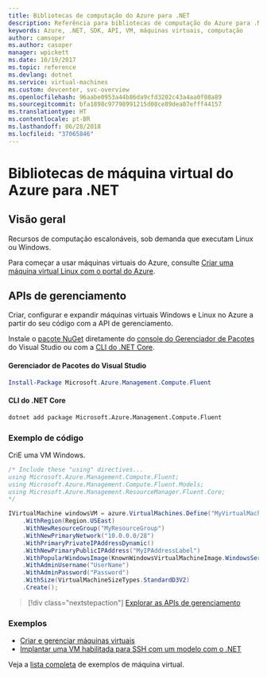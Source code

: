 ```yaml
---
title: Bibliotecas de computação do Azure para .NET
description: Referência para bibliotecas de computação do Azure para .NET
keywords: Azure, .NET, SDK, API, VM, máquinas virtuais, computação
author: camsoper
ms.author: casoper
manager: wpickett
ms.date: 10/19/2017
ms.topic: reference
ms.devlang: dotnet
ms.service: virtual-machines
ms.custom: devcenter, svc-overview
ms.openlocfilehash: 96aabe0953a44b86da9cfd3202c43a4aa0f08a89
ms.sourcegitcommit: bfa1898c97798991215d08ce89dea87efff44157
ms.translationtype: HT
ms.contentlocale: pt-BR
ms.lasthandoff: 06/28/2018
ms.locfileid: "37065846"
---
```

# <a name="azure-virtual-machine-libraries-for-net"></a>Bibliotecas de máquina virtual do Azure para .NET

## <a name="overview"></a>Visão geral

Recursos de computação escalonáveis, sob demanda que executam Linux ou Windows.

Para começar a usar máquinas virtuais do Azure, consulte [Criar uma máquina virtual Linux com o portal do Azure](https://review.docs.microsoft.com/azure/virtual-machines/linux/quick-create-portal).

## <a name="management-apis"></a>APIs de gerenciamento

Criar, configurar e expandir máquinas virtuais Windows e Linux no Azure a partir do seu código com a API de gerenciamento.

Instale o [pacote NuGet](https://www.nuget.org/packages/Microsoft.Azure.Management.Compute.Fluent) diretamente do [console do Gerenciador de Pacotes][PackageManager] do Visual Studio ou com a [CLI do .NET Core][DotNetCLI].

#### <a name="visual-studio-package-manager"></a>Gerenciador de Pacotes do Visual Studio

```powershell
Install-Package Microsoft.Azure.Management.Compute.Fluent
```

#### <a name="net-core-cli"></a>CLI do .NET Core

```bash
dotnet add package Microsoft.Azure.Management.Compute.Fluent
```

### <a name="code-example"></a>Exemplo de código

CriE uma VM Windows.

```csharp
/* Include these "using" directives...
using Microsoft.Azure.Management.Compute.Fluent;
using Microsoft.Azure.Management.Compute.Fluent.Models;
using Microsoft.Azure.Management.ResourceManager.Fluent.Core;
*/

IVirtualMachine windowsVM = azure.VirtualMachines.Define("MyVirtualMachine")
    .WithRegion(Region.USEast)
    .WithNewResourceGroup("MyResourceGroup")
    .WithNewPrimaryNetwork("10.0.0.0/28")
    .WithPrimaryPrivateIPAddressDynamic()
    .WithNewPrimaryPublicIPAddress("MyIPAddressLabel")
    .WithPopularWindowsImage(KnownWindowsVirtualMachineImage.WindowsServer2012R2Datacenter)
    .WithAdminUsername("UserName")
    .WithAdminPassword("Password")
    .WithSize(VirtualMachineSizeTypes.StandardD3V2)
    .Create();
```

> [!div class="nextstepaction"]
> [Explorar as APIs de gerenciamento](https://docs.microsoft.com/dotnet/api/overview/azure/virtualmachines/management?view=azure-dotnet)

### <a name="samples"></a>Exemplos

* [Criar e gerenciar máquinas virtuais](/dotnet/azure/dotnet-sdk-azure-virtual-machine-samples)
* [Implantar uma VM habilitada para SSH com um modelo com o .NET](https://azure.microsoft.com/resources/samples/resource-manager-dotnet-template-deployment/)

Veja a [lista completa](https://azure.microsoft.com/resources/samples/?platform=dotnet&term=VM) de exemplos de máquina virtual.

[PackageManager]: https://docs.microsoft.com/nuget/tools/package-manager-console
[DotNetCLI]: https://docs.microsoft.com/dotnet/core/tools/dotnet-add-package
